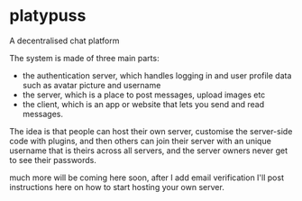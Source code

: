 # platypuss
A decentralised chat platform

The system is made of three main parts:
- the authentication server, which handles logging in and user profile data such as avatar picture and username
- the server, which is a place to post messages, upload images etc
- the client, which is an app or website that lets you send and read messages.

The idea is that people can host their own server, customise the server-side code with plugins, and then others can join their server with an unique username that is theirs across all servers, and the server owners never get to see their passwords.

much more will be coming here soon, after I add email verification I'll post instructions here on how to start hosting your own server.
